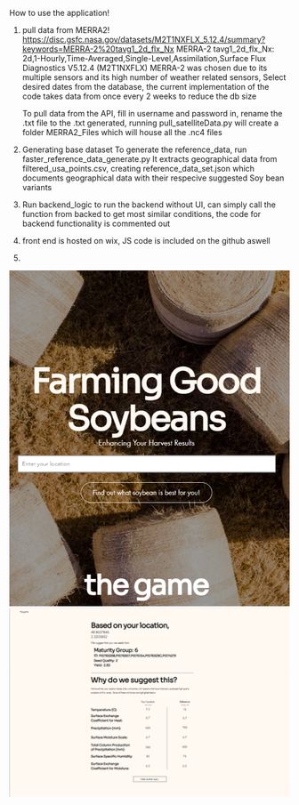 How to use the application!

1. pull data from MERRA2!
    https://disc.gsfc.nasa.gov/datasets/M2T1NXFLX_5.12.4/summary?keywords=MERRA-2%20tavg1_2d_flx_Nx
    MERRA-2 tavg1_2d_flx_Nx: 2d,1-Hourly,Time-Averaged,Single-Level,Assimilation,Surface Flux Diagnostics V5.12.4 (M2T1NXFLX)
        MERRA-2 was chosen due to its multiple sensors and its high number of weather related sensors, 
    Select desired dates from the database, the current implementation of the code takes data from once every 2 weeks to reduce the db size

    To pull data from the API, fill in username and password in, rename the .txt file to the .txt generated, running pull_satelliteData.py will create a folder MERRA2_Files which will house all the .nc4 files

2. Generating base dataset
    To generate the reference_data, run faster_reference_data_generate.py
    It extracts geographical data from filtered_usa_points.csv, creating reference_data_set.json which documents geographical data with their respecive suggested Soy bean variants

3. Run backend_logic to run the backend 
    without UI, can simply call the function from backed to get most similar conditions, the code for backend functionality is commented out

4. front end is hosted on wix, JS code is included on the github aswell
5. 
![Homepage](https://github.com/Hong-yiii/MR_BEAN/blob/fc2cbdb89ce27161a5111f2486da8bea85811261/Homepage.png?raw=true)
![Output Page](https://github.com/Hong-yiii/MR_BEAN/blob/fc2cbdb89ce27161a5111f2486da8bea85811261/output_page.png?raw=true)

